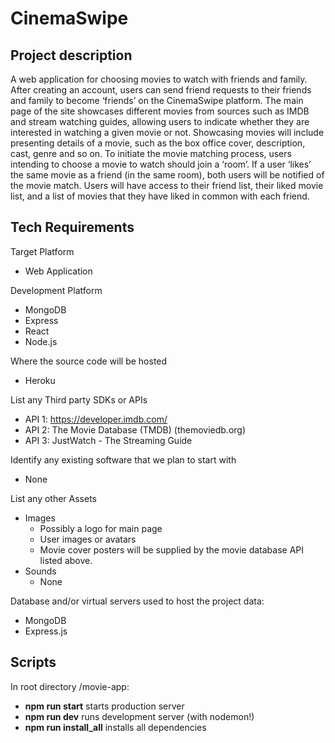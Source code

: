 # CinemaSwipe

## Project description

A web application for choosing movies to watch with friends and family. After creating an account, users can send friend requests to their friends and family to become ‘friends’ on the CinemaSwipe platform. The main page of the site showcases different movies from sources such as IMDB and stream watching guides, allowing users to indicate whether they are interested in watching a given movie or not. Showcasing movies will include presenting details of a movie, such as the box office cover, description, cast, genre and so on. To initiate the movie matching process, users intending to choose a movie to watch should join a ‘room’. If a user ‘likes’ the same movie as a friend (in the same room), both users will be notified of the movie match. Users will have access to their friend list, their liked movie list, and a list of movies that they have liked in common with each friend. 


## Tech Requirements

Target Platform
- Web Application

Development Platform
- MongoDB
- Express
- React
- Node.js

Where the source code will be hosted
- Heroku 

List any Third party SDKs or APIs
- API 1: https://developer.imdb.com/ 
- API 2: The Movie Database (TMDB) (themoviedb.org)
- API 3: JustWatch - The Streaming Guide

Identify any existing software that we plan to start with
- None

List any other Assets
- Images
  - Possibly a logo for main page
  - User images or avatars
  - Movie cover posters will be supplied by the movie database API listed above.
- Sounds
  - None

Database and/or virtual servers used to host the project data:
- MongoDB
- Express.js


## Scripts
In root directory /movie-app:

- **npm run start** starts production server
- **npm run dev** runs development server (with nodemon!)
- **npm run install_all** installs all dependencies
